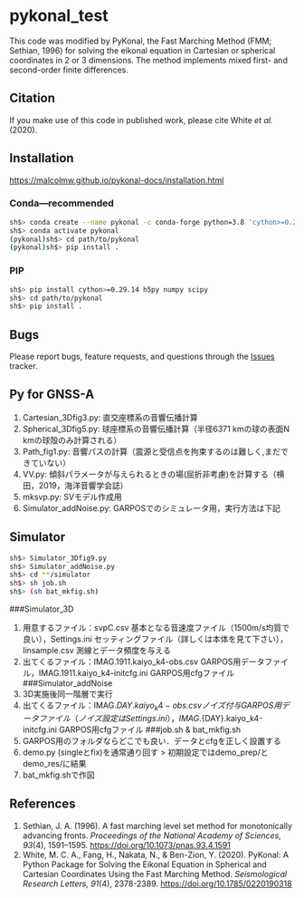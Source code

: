# pykonal_test
This code was modified by PyKonal, the Fast Marching Method (FMM; Sethian, 1996) for solving the eikonal equation in Cartesian or spherical coordinates in 2 or 3 dimensions. The method implements mixed first- and second-order finite differences.
## Citation
If you make use of this code in published work, please cite White *et al.* (2020).

## Installation
https://malcolmw.github.io/pykonal-docs/installation.html

### Conda—recommended
```bash
sh$> conda create --name pykonal -c conda-forge python=3.8 'cython>=0.29.14' h5py numpy scipy
sh$> conda activate pykonal
(pykonal)sh$> cd path/to/pykonal
(pykonal)sh$> pip install .
```
### PIP
```bash
sh$> pip install cython>=0.29.14 h5py numpy scipy
sh$> cd path/to/pykonal
sh$> pip install .
```
## Bugs
Please report bugs, feature requests, and questions through the [Issues](https://github.com/malcolmw/pykonal/issues "PyKonal Issues tracker") tracker.

## Py for GNSS-A
1. Cartesian_3Dfig3.py: 直交座標系の音響伝播計算
2. Spherical_3Dfig5.py: 球座標系の音響伝播計算（半径6371 kmの球の表面N kmの球殻のみ計算される）
3. Path_fig1.py: 音響パスの計算（震源と受信点を拘束するのは難しく,まだできていない）
4. VV.py: 傾斜パラメータが与えられるときの場(屈折非考慮)を計算する（横田，2019，海洋音響学会誌）
5. mksvp.py: SVモデル作成用
6. Simulator_addNoise.py: GARPOSでのシミュレータ用，実行方法は下記

## Simulator
```bash
sh$> Simulator_3Dfig9.py
sh$> Simulator_addNoise.py
sh$> cd **/simulator
sh$> sh job.sh
sh$> (sh bat_mkfig.sh)
```
###Simulator_3D
1. 用意するファイル：svpC.csv 基本となる音速度ファイル（1500m/s均質で良い），Settings.ini セッティングファイル（詳しくは本体を見て下さい），linsample.csv 測線とデータ頻度を与える
2. 出てくるファイル：IMAG.1911.kaiyo_k4-obs.csv GARPOS用データファイル，IMAG.1911.kaiyo_k4-initcfg.ini GARPOS用cfgファイル
###Simulator_addNoise
1. 3D実施後同一階層で実行
2. 出てくるファイル：IMAG.${DAY}.kaiyo_k4-obs.csv ノイズ付与GARPOS用データファイル（ノイズ設定はSettings.ini），IMAG.${DAY}.kaiyo_k4-initcfg.ini GARPOS用cfgファイル
###job.sh & bat_mkfig.sh
1. GARPOS用のフォルダならどこでも良い．データとcfgを正しく設置する
2. demo.py (singleとfix)を通常通り回す > 初期設定ではdemo_prep/とdemo_res/に結果
3. bat_mkfig.shで作図

## References
1. Sethian, J. A. (1996). A fast marching level set method for monotonically advancing fronts. *Proceedings of the National Academy of Sciences, 93*(4), 1591–1595. https://doi.org/10.1073/pnas.93.4.1591
2. White, M. C. A., Fang, H., Nakata, N., & Ben-Zion, Y. (2020). PyKonal: A Python Package for Solving the Eikonal Equation in Spherical and Cartesian Coordinates Using the Fast Marching Method. *Seismological Research Letters, 91*(4), 2378-2389. https://doi.org/10.1785/0220190318

